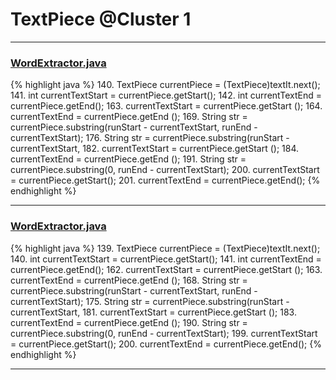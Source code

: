 # TextPiece @Cluster 1

***

### [WordExtractor.java](https://searchcode.com/codesearch/view/48925096/)
{% highlight java %}
140. TextPiece currentPiece = (TextPiece)textIt.next();
141. int currentTextStart = currentPiece.getStart();
142. int currentTextEnd = currentPiece.getEnd();
163.     currentTextStart = currentPiece.getStart ();
164.     currentTextEnd = currentPiece.getEnd ();
169.     String str = currentPiece.substring(runStart - currentTextStart, runEnd - currentTextStart);
176.       String str = currentPiece.substring(runStart - currentTextStart,
182.         currentTextStart = currentPiece.getStart ();
184.         currentTextEnd = currentPiece.getEnd ();
191.     String str = currentPiece.substring(0, runEnd - currentTextStart);
200.       currentTextStart = currentPiece.getStart();
201.       currentTextEnd = currentPiece.getEnd();
{% endhighlight %}

***

### [WordExtractor.java](https://searchcode.com/codesearch/view/138792453/)
{% highlight java %}
139. TextPiece currentPiece = (TextPiece)textIt.next();
140. int currentTextStart = currentPiece.getStart();
141. int currentTextEnd = currentPiece.getEnd();
162.     currentTextStart = currentPiece.getStart ();
163.     currentTextEnd = currentPiece.getEnd ();
168.     String str = currentPiece.substring(runStart - currentTextStart, runEnd - currentTextStart);
175.       String str = currentPiece.substring(runStart - currentTextStart,
181.         currentTextStart = currentPiece.getStart ();
183.         currentTextEnd = currentPiece.getEnd ();
190.     String str = currentPiece.substring(0, runEnd - currentTextStart);
199.       currentTextStart = currentPiece.getStart();
200.       currentTextEnd = currentPiece.getEnd();
{% endhighlight %}

***

